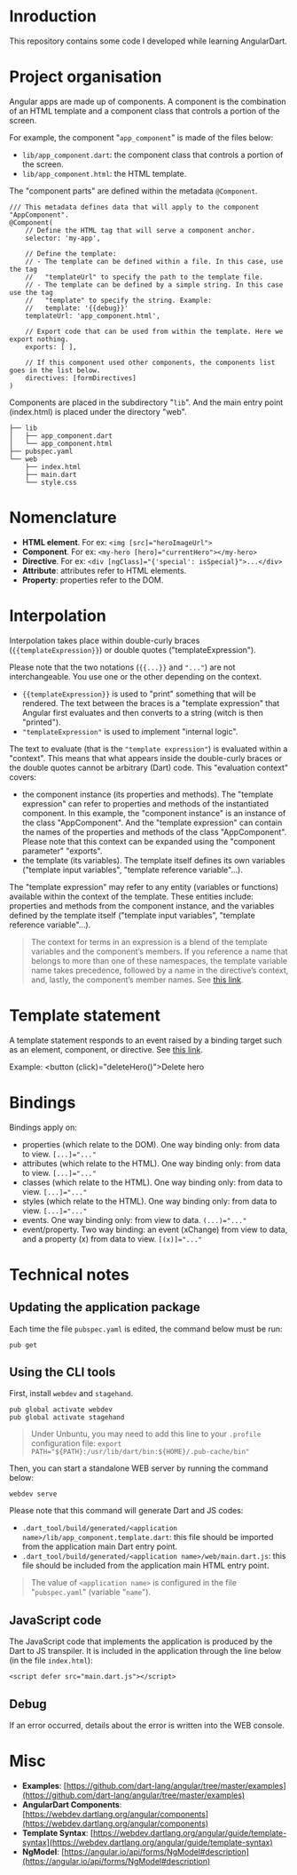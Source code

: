 # Inroduction

This repository contains some code I developed while learning AngularDart.

# Project organisation

Angular apps are made up of components. A component is the combination of an HTML template and a component class that controls a portion of the screen.

For example, the component "`app_component`" is made of the files below:

* `lib/app_component.dart`: the component class that controls a portion of the screen.
* `lib/app_component.html`: the HTML template.

The "component parts" are defined within the metadata `@Component`.

    /// This metadata defines data that will apply to the component "AppComponent".
    @Component(
        // Define the HTML tag that will serve a component anchor.
        selector: 'my-app',

        // Define the template:
        // - The template can be defined within a file. In this case, use the tag
        //   "templateUrl" to specify the path to the template file.
        // - The template can be defined by a simple string. In this case use the tag
        //   "template" to specify the string. Example:
        //   template: '{{debug}}'
        templateUrl: 'app_component.html',

        // Export code that can be used from within the template. Here we export nothing.
        exports: [ ],

        // If this component used other components, the components list goes in the list below.
        directives: [formDirectives]
    )

Components are placed in the subdirectory "`lib`". And the main entry point (index.html) is placed under the directory "web".


    ├── lib
    │   ├── app_component.dart
    │   └── app_component.html
    ├── pubspec.yaml
    └── web
        ├── index.html
        ├── main.dart
        └── style.css

# Nomenclature

* **HTML element**. For ex: `<img [src]="heroImageUrl">`
* **Component**. For ex: `<my-hero [hero]="currentHero"></my-hero>`
* **Directive**. For ex: `<div [ngClass]="{'special': isSpecial}">...</div>`
* **Attribute**: attributes refer to HTML elements.
* **Property**: properties refer to the DOM.

# Interpolation

Interpolation takes place within double-curly braces (`{{templateExpression}}`) or double quotes ("templateExpression").

Please note that the two notations (`{{...}}` and `"..."`) are not interchangeable. You use one or the other depending on the context.

* `{{templateExpression}}` is used to "print" something that will be rendered. The text between the braces is a "template expression" that Angular first evaluates and then converts to a string (witch is then "printed").
* `"templateExpression"` is used to implement "internal logic".

The text to evaluate (that is the `"template expression"`) is evaluated within a "context". This means that what appears inside the double-curly braces or the double quotes cannot be arbitrary (Dart) code. This "evaluation context" covers:

* the component instance (its properties and methods). The "template expression" can refer to properties and methods of the instantiated component. In this example, the "component instance" is an instance of the class "AppComponent". And the "template expression" can contain the names of the properties and methods of the class "AppComponent". Please note that this context can be expanded using the "component parameter" "exports".
* the template (its variables). The template itself defines its own variables ("template input variables", "template reference variable"...).

The "template expression" may refer to any entity (variables or functions) available within the context of the template. These entities include: properties and methods from the component instance, and the variables defined by the template itself ("template input variables", "template reference variable"...).

> The context for terms in an expression is a blend of the template variables and the component’s members. If you reference a name that belongs to more than one of these namespaces, the template variable name takes precedence, followed by a name in the directive’s context, and, lastly, the component’s member names. See [this link](https://webdev.dartlang.org/angular/guide/template-syntax).

# Template statement

A template statement responds to an event raised by a binding target such as an element, component, or directive. See
[this link](https://webdev.dartlang.org/angular/guide/template-syntax).

Example: <button (click)="deleteHero()">Delete hero</button>

# Bindings

Bindings apply on:

* properties (which relate to the DOM).
  One way binding only: from data to view.
  `[...]="..."`
* attributes (which relate to the HTML).
  One way binding only: from data to view.
  `[...]="..."`
* classes (which relate to the HTML).
  One way binding only: from data to view.
  `[...]="..."`
* styles (which relate to the HTML).
  One way binding only: from data to view.
  `[...]="..."`
* events.
  One way binding only: from view to data.
  `(...)="..."`
* event/property.
  Two way binding: an event (xChange) from view to data, and a property (x) from data to view.
  `[(x)]="..."`

# Technical notes

## Updating the application package

Each time the file `pubspec.yaml` is edited, the command below must be run:

    pub get

## Using the CLI tools

First, install `webdev` and `stagehand`.

    pub global activate webdev
    pub global activate stagehand


> Under Unbuntu, you may need to add this line to your `.profile` configuration file: `export PATH="${PATH}:/usr/lib/dart/bin:${HOME}/.pub-cache/bin"`

Then, you can start a standalone WEB server by running the command below: 

    webdev serve

Please note that this command will generate Dart and JS codes:

* `.dart_tool/build/generated/<application name>/lib/app_component.template.dart`: this file should be imported from the application main Dart entry point.
* `.dart_tool/build/generated/<application name>/web/main.dart.js`: this file should be included from the application main HTML entry point.

> The value of `<application name>` is configured in the file "`pubspec.yaml`" (variable "`name`").

    
## JavaScript code

The JavaScript code that implements the application is produced by the Dart to JS transpiler.
It is included in the application through the line below (in the file `index.html`):

    <script defer src="main.dart.js"></script>
    
## Debug

If an error occurred, details about the error is written into the WEB console.

# Misc

* **Examples**: [https://github.com/dart-lang/angular/tree/master/examples](https://github.com/dart-lang/angular/tree/master/examples)
* **AngularDart Components**: [https://webdev.dartlang.org/angular/components](https://webdev.dartlang.org/angular/components)
* **Template Syntax**: [https://webdev.dartlang.org/angular/guide/template-syntax](https://webdev.dartlang.org/angular/guide/template-syntax)
* **NgModel**: [https://angular.io/api/forms/NgModel#description](https://angular.io/api/forms/NgModel#description)


